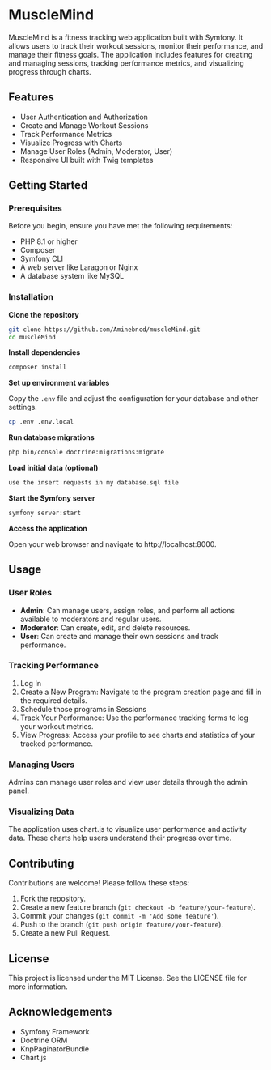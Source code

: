 # MuscleMind

MuscleMind is a fitness tracking web application built with Symfony. It allows users to track their workout sessions, monitor their performance, and manage their fitness goals. The application includes features for creating and managing sessions, tracking performance metrics, and visualizing progress through charts.

## Features

- User Authentication and Authorization
- Create and Manage Workout Sessions
- Track Performance Metrics
- Visualize Progress with Charts
- Manage User Roles (Admin, Moderator, User)
- Responsive UI built with Twig templates

## Getting Started

### Prerequisites

Before you begin, ensure you have met the following requirements:

- PHP 8.1 or higher
- Composer
- Symfony CLI
- A web server like Laragon or Nginx
- A database system like MySQL

###  Installation

**Clone the repository**

```bash
git clone https://github.com/Aminebncd/muscleMind.git
cd muscleMind
```

**Install dependencies**

```bash
composer install
```

**Set up environment variables**

Copy the `.env` file and adjust the configuration for your database and other settings.

```bash
cp .env .env.local
```

**Run database migrations**

```bash
php bin/console doctrine:migrations:migrate
```

**Load initial data (optional)**

```bash
use the insert requests in my database.sql file
```

**Start the Symfony server**

```bash
symfony server:start
```

**Access the application**

Open your web browser and navigate to http://localhost:8000.

## Usage

### User Roles

- **Admin**: Can manage users, assign roles, and perform all actions available to moderators and regular users.
- **Moderator**: Can create, edit, and delete resources.
- **User**: Can create and manage their own sessions and track performance.

### Tracking Performance

1. Log In
2. Create a New Program: Navigate to the program creation page and fill in the required details.
3. Schedule those programs in Sessions
4. Track Your Performance: Use the performance tracking forms to log your workout metrics.
5. View Progress: Access your profile to see charts and statistics of your tracked performance.

### Managing Users

Admins can manage user roles and view user details through the admin panel.

### Visualizing Data

The application uses chart.js to visualize user performance and activity data. These charts help users understand their progress over time.

## Contributing

Contributions are welcome! Please follow these steps:

1. Fork the repository.
2. Create a new feature branch (`git checkout -b feature/your-feature`).
3. Commit your changes (`git commit -m 'Add some feature'`).
4. Push to the branch (`git push origin feature/your-feature`).
5. Create a new Pull Request.

## License

This project is licensed under the MIT License. See the LICENSE file for more information.

## Acknowledgements

- Symfony Framework
- Doctrine ORM
- KnpPaginatorBundle
- Chart.js
```